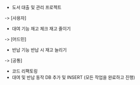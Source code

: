 - 도서 대출 및 관리 프로젝트

-> [사용자]
- 대여 기능
재고 체크
재고 줄이기


-> [어드민]
- 반납 기능
반납 시 재고 늘리기

-> [공통]
- 코드 리팩토링
- 대여 및 반납 동작 DB 추가 및 INSERT (모든 작업을 완료하고 진행)

